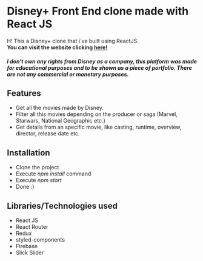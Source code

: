 <!--
  Title: Disney+ React Clone
  Description: A curated list of amazingly awesome open source sysadmin resources.
  Author: kisu
  -->
  
# Disney+ Front End clone made with React JS
H! This a Disney+ clone that i´ve built using ReactJS.  
__You can visit the website clicking [here!](https://phimmoi-fb5ce.web.app/)__
##### I don't own any rights from Disney as a company, this platform was made for educational purposes and to be shown as a piece of portfolio. There are not any commercial or monetary purposes.
## Features
* Get all the movies made  by Disney.
* Filter all this movies depending on the producer or saga (Marvel, Starwars, National Geographic etc.)
* Get details from an specific movie, like casting, runtime, overview, director, release date etc.
## Installation
* Clone the project
* Execute *npm install* command
* Execute *npm start*
* Done :)
## Libraries/Technologies used
* React JS
* React Router
* Redux
* styled-components
* Firebase
* Slick Slider